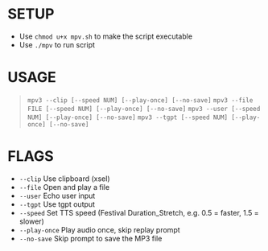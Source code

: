 # SETUP
* Use `chmod u+x mpv.sh` to make the script executable
* Use `./mpv` to run script
# USAGE
>  `mpv3 --clip [--speed NUM] [--play-once] [--no-save]`
>  `mpv3 --file FILE [--speed NUM] [--play-once] [--no-save]`
>  `mpv3 --user [--speed NUM] [--play-once] [--no-save]`
>  `mpv3 --tgpt [--speed NUM] [--play-once] [--no-save]`
# FLAGS
-  `--clip`       Use clipboard (xsel)
-  `--file`       Open and play a file
-  `--user`       Echo user input
-  `--tgpt`       Use tgpt output
-  `--speed`      Set TTS speed (Festival Duration_Stretch, e.g. 0.5 = faster, 1.5 = slower)
-  `--play-once`  Play audio once, skip replay prompt
-  `--no-save`    Skip prompt to save the MP3 file
